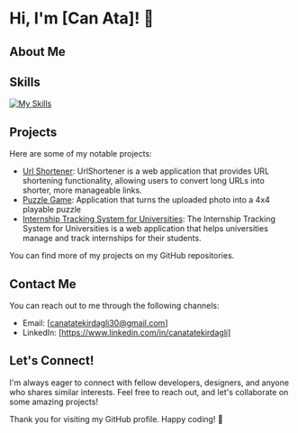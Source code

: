 # Hi, I'm [Can Ata]! 👋


## About Me



## Skills
[![My Skills](https://skillicons.dev/icons?i=js,html,css,js,laravel,mongodb,mysql,nodejs,php,visualstudio,vscode)](https://skillicons.dev)

## Projects

Here are some of my notable projects:

- [Url Shortener](https://github.com/canatatekirdagli/UrlShortener): UrlShortener is a web application that provides URL shortening functionality, allowing users to convert long URLs into shorter, more manageable links.
- [Puzzle Game](https://github.com/canatatekirdagli/Puzzle-Game): Application that turns the uploaded photo into a 4x4 playable puzzle
- [Internship Tracking System for Universities](https://github.com/canatatekirdagli/Internship-Tracking-System-for-Universities): The Internship Tracking System for Universities is a web application that helps universities manage and track internships for their students.

You can find more of my projects on my GitHub repositories.


## Contact Me

You can reach out to me through the following channels:

- Email: [canatatekirdagli30@gmail.com]
- LinkedIn: [https://www.linkedin.com/in/canatatekirdagli]

## Let's Connect!

I'm always eager to connect with fellow developers, designers, and anyone who shares similar interests. Feel free to reach out, and let's collaborate on some amazing projects!

Thank you for visiting my GitHub profile. Happy coding! 🚀


